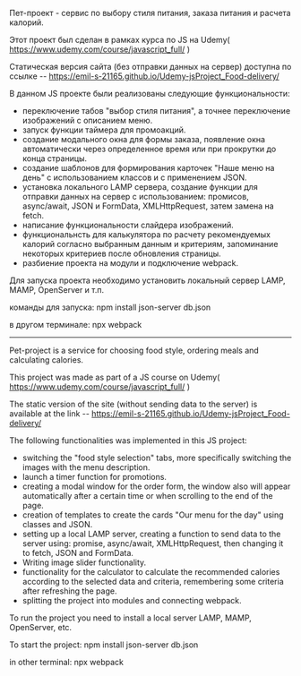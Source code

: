 Пет-проект - сервис по выбору стиля питания,  заказа питания и расчета калорий.

Этот проект был сделан в рамках курса по JS на Udemy( https://www.udemy.com/course/javascript_full/ ) 

Статическая версия сайта (без отправки данных на сервер) доступна по ссылке -- https://emil-s-21165.github.io/Udemy-jsProject_Food-delivery/ 

В данном JS проекте были реализованы следующие функциональности:
- переключение табов "выбор стиля питания", а точнее переключение изображений с описанием  меню.
- запуск функции таймера для промоакций.
- создание модального окна для формы заказа, появление окна автоматически через определенное время или при прокрутки до конца страницы.
- создание шаблонов для формирования карточек "Наше меню на день" с использованием классов и c применением JSON.
- установка локального LAMP сервера, создание функции для отправки данных на сервер с использованием: промисов, async/await, JSON и FormData, 
  XMLHttpRequest, затем замена на fetch.
- написание функциональности слайдера изображений.
- функциональнсть для калькулятора по расчету рекомендуемых калорий согласно выбранным данным и критериям, 
  запоминание некоторых критериев после обновления страницы.
- разбиение проекта на модули и подключение webpack.

Для запуска проекта необходимо установить локальный сервер LAMP, MAMP, OpenServer и т.п.

команды для запуска:
npm install
json-server db.json

в другом терминале:
npx webpack

-----------------------------------------------------------------------------------------

Pet-project is a service for choosing food style, ordering meals and calculating calories.

This project was made as part of a JS course on Udemy( https://www.udemy.com/course/javascript_full/ ) 

The static version of the site (without sending data to the server) is available 
 at the link -- https://emil-s-21165.github.io/Udemy-jsProject_Food-delivery/ 

The following functionalities was implemented in this JS project:
- switching the "food style selection" tabs, more specifically switching the images with the menu description.
- launch a timer function for promotions.
- creating a modal window for the order form, the window also will appear automatically after a certain time or when scrolling to the end of the page.
- creation of templates to create the cards "Our menu for the day" using classes and JSON.
- setting up a local LAMP server, creating a function to send data to the server using: promise, async/await, XMLHttpRequest, 
  then changing it to fetch, JSON and FormData.
- Writing image slider functionality.
- functionality for the calculator to calculate the recommended calories according to the selected data and criteria, 
  remembering some criteria after refreshing the page.
- splitting the project into modules and connecting webpack.

To run the project you need to install a local server LAMP, MAMP, OpenServer, etc.

To start the project:
npm install
json-server db.json

in other terminal:
npx webpack
